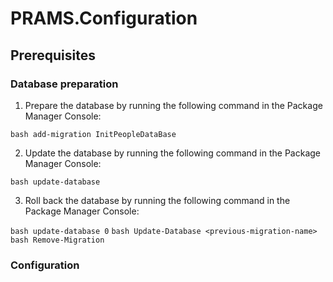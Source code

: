 # PRAMS.Configuration


## Prerequisites

### Database preparation

1. Prepare the database by running the following command in the Package Manager Console:

```bash add-migration InitPeopleDataBase```

2. Update the database by running the following command in the Package Manager Console:

```bash update-database```

3. Roll back the database by running the following command in the Package Manager Console:

```bash update-database 0```
```bash Update-Database <previous-migration-name> ```
```bash Remove-Migration```

### Configuration